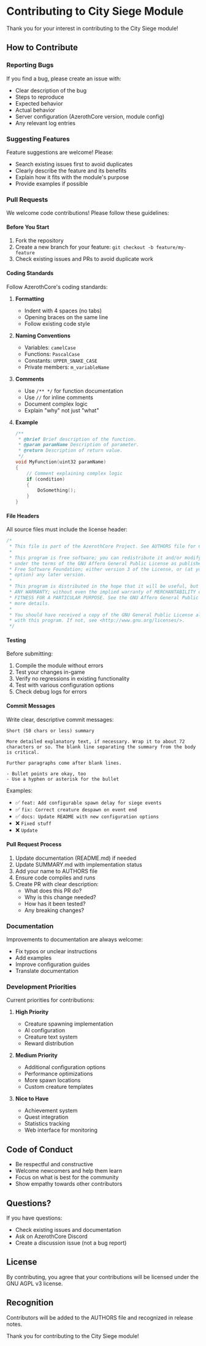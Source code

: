 # Contributing to City Siege Module

Thank you for your interest in contributing to the City Siege module!

## How to Contribute

### Reporting Bugs

If you find a bug, please create an issue with:
- Clear description of the bug
- Steps to reproduce
- Expected behavior
- Actual behavior
- Server configuration (AzerothCore version, module config)
- Any relevant log entries

### Suggesting Features

Feature suggestions are welcome! Please:
- Search existing issues first to avoid duplicates
- Clearly describe the feature and its benefits
- Explain how it fits with the module's purpose
- Provide examples if possible

### Pull Requests

We welcome code contributions! Please follow these guidelines:

#### Before You Start

1. Fork the repository
2. Create a new branch for your feature: `git checkout -b feature/my-feature`
3. Check existing issues and PRs to avoid duplicate work

#### Coding Standards

Follow AzerothCore's coding standards:

1. **Formatting**
   - Indent with 4 spaces (no tabs)
   - Opening braces on the same line
   - Follow existing code style

2. **Naming Conventions**
   - Variables: `camelCase`
   - Functions: `PascalCase`
   - Constants: `UPPER_SNAKE_CASE`
   - Private members: `m_variableName`

3. **Comments**
   - Use `/** */` for function documentation
   - Use `//` for inline comments
   - Document complex logic
   - Explain "why" not just "what"

4. **Example**
   ```cpp
   /**
    * @brief Brief description of the function.
    * @param paramName Description of parameter.
    * @return Description of return value.
    */
   void MyFunction(uint32 paramName)
   {
       // Comment explaining complex logic
       if (condition)
       {
           DoSomething();
       }
   }
   ```

#### File Headers

All source files must include the license header:

```cpp
/*
 * This file is part of the AzerothCore Project. See AUTHORS file for Copyright information
 *
 * This program is free software; you can redistribute it and/or modify it
 * under the terms of the GNU Affero General Public License as published by the
 * Free Software Foundation; either version 3 of the License, or (at your
 * option) any later version.
 *
 * This program is distributed in the hope that it will be useful, but WITHOUT
 * ANY WARRANTY; without even the implied warranty of MERCHANTABILITY or
 * FITNESS FOR A PARTICULAR PURPOSE. See the GNU Affero General Public License for
 * more details.
 *
 * You should have received a copy of the GNU General Public License along
 * with this program. If not, see <http://www.gnu.org/licenses/>.
 */
```

#### Testing

Before submitting:
1. Compile the module without errors
2. Test your changes in-game
3. Verify no regressions in existing functionality
4. Test with various configuration options
5. Check debug logs for errors

#### Commit Messages

Write clear, descriptive commit messages:

```
Short (50 chars or less) summary

More detailed explanatory text, if necessary. Wrap it to about 72
characters or so. The blank line separating the summary from the body
is critical.

Further paragraphs come after blank lines.

- Bullet points are okay, too
- Use a hyphen or asterisk for the bullet
```

Examples:
- ✅ `feat: Add configurable spawn delay for siege events`
- ✅ `fix: Correct creature despawn on event end`
- ✅ `docs: Update README with new configuration options`
- ❌ `Fixed stuff`
- ❌ `Update`

#### Pull Request Process

1. Update documentation (README.md) if needed
2. Update SUMMARY.md with implementation status
3. Add your name to AUTHORS file
4. Ensure code compiles and runs
5. Create PR with clear description:
   - What does this PR do?
   - Why is this change needed?
   - How has it been tested?
   - Any breaking changes?

### Documentation

Improvements to documentation are always welcome:
- Fix typos or unclear instructions
- Add examples
- Improve configuration guides
- Translate documentation

### Development Priorities

Current priorities for contributions:

1. **High Priority**
   - Creature spawning implementation
   - AI configuration
   - Creature text system
   - Reward distribution

2. **Medium Priority**
   - Additional configuration options
   - Performance optimizations
   - More spawn locations
   - Custom creature templates

3. **Nice to Have**
   - Achievement system
   - Quest integration
   - Statistics tracking
   - Web interface for monitoring

## Code of Conduct

- Be respectful and constructive
- Welcome newcomers and help them learn
- Focus on what is best for the community
- Show empathy towards other contributors

## Questions?

If you have questions:
- Check existing issues and documentation
- Ask on AzerothCore Discord
- Create a discussion issue (not a bug report)

## License

By contributing, you agree that your contributions will be licensed under the GNU AGPL v3 license.

## Recognition

Contributors will be added to the AUTHORS file and recognized in release notes.

Thank you for contributing to the City Siege module!
